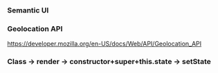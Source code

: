 ### Semantic UI

### Geolocation API

https://developer.mozilla.org/en-US/docs/Web/API/Geolocation_API

### Class -> render -> constructor+super+this.state -> setState
